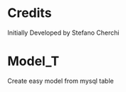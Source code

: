 Credits
========
Initially Developed by Stefano Cherchi


Model_T
=======

Create easy model from mysql table